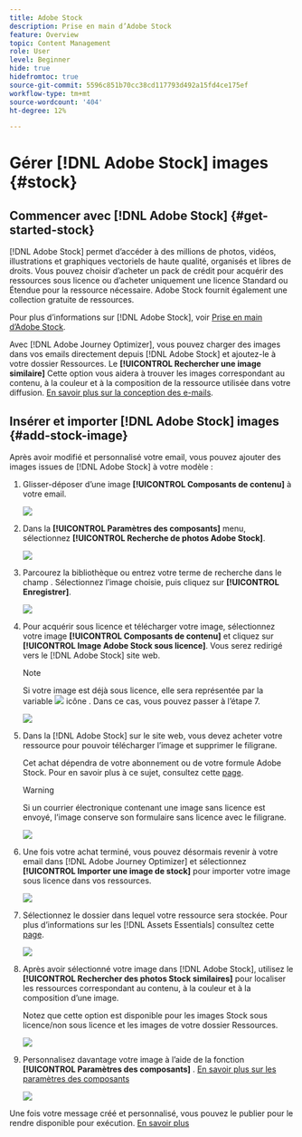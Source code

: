 ```yaml
---
title: Adobe Stock
description: Prise en main d’Adobe Stock
feature: Overview
topic: Content Management
role: User
level: Beginner
hide: true
hidefromtoc: true
source-git-commit: 5596c851b70cc38cd117793d492a15fd4ce175ef
workflow-type: tm+mt
source-wordcount: '404'
ht-degree: 12%

---
```


# Gérer [!DNL Adobe Stock] images {#stock}

## Commencer avec [!DNL Adobe Stock]  {#get-started-stock}

[!DNL Adobe Stock] permet d’accéder à des millions de photos, vidéos, illustrations et graphiques vectoriels de haute qualité, organisés et libres de droits. Vous pouvez choisir d’acheter un pack de crédit pour acquérir des ressources sous licence ou d’acheter uniquement une licence Standard ou Étendue pour la ressource nécessaire. Adobe Stock fournit également une collection gratuite de ressources.

Pour plus d’informations sur [!DNL Adobe Stock], voir [Prise en main d’Adobe Stock](https://helpx.adobe.com/stock/get-started.html).

Avec [!DNL Adobe Journey Optimizer], vous pouvez charger des images dans vos emails directement depuis [!DNL Adobe Stock] et ajoutez-le à votre dossier Ressources. Le **[!UICONTROL Rechercher une image similaire]** Cette option vous aidera à trouver les images correspondant au contenu, à la couleur et à la composition de la ressource utilisée dans votre diffusion.
[En savoir plus sur la conception des e-mails](design-emails.md).

## Insérer et importer [!DNL Adobe Stock] images {#add-stock-image}

Après avoir modifié et personnalisé votre email, vous pouvez ajouter des images issues de [!DNL Adobe Stock] à votre modèle :

1. Glisser-déposer d’une image **[!UICONTROL Composants de contenu]** à votre email.

   ![](assets/stock_1.png)

1. Dans la **[!UICONTROL Paramètres des composants]** menu, sélectionnez **[!UICONTROL Recherche de photos Adobe Stock]**.

   ![](assets/stock_2.png)

1. Parcourez la bibliothèque ou entrez votre terme de recherche dans le champ . Sélectionnez l’image choisie, puis cliquez sur **[!UICONTROL Enregistrer]**.

   ![](assets/stock_3.png)

1. Pour acquérir sous licence et télécharger votre image, sélectionnez votre image **[!UICONTROL Composants de contenu]** et cliquez sur **[!UICONTROL Image Adobe Stock sous licence]**. Vous serez redirigé vers le [!DNL Adobe Stock] site web.

   >[!NOTE]
   > Si votre image est déjà sous licence, elle sera représentée par la variable ![](assets/stock_10.png) icône . Dans ce cas, vous pouvez passer à l’étape 7.

   ![](assets/stock_4.png)

1. Dans la [!DNL Adobe Stock] sur le site web, vous devez acheter votre ressource pour pouvoir télécharger l’image et supprimer le filigrane.

   Cet achat dépendra de votre abonnement ou de votre formule Adobe Stock. Pour en savoir plus à ce sujet, consultez cette [page](https://stock.adobe.com/plans).

   >[!WARNING]
   > Si un courrier électronique contenant une image sans licence est envoyé, l’image conserve son formulaire sans licence avec le filigrane.

   ![](assets/stock_5.png)

1. Une fois votre achat terminé, vous pouvez désormais revenir à votre email dans [!DNL Adobe Journey Optimizer] et sélectionnez **[!UICONTROL Importer une image de stock]** pour importer votre image sous licence dans vos ressources.

   ![](assets/stock_6.png)

1. Sélectionnez le dossier dans lequel votre ressource sera stockée. Pour plus d’informations sur les [!DNL Assets Essentials] consultez cette [page](assets-essentials.md#get-started-assets-essentials).

   ![](assets/stock_7.png)

1. Après avoir sélectionné votre image dans [!DNL Adobe Stock], utilisez le **[!UICONTROL Rechercher des photos Stock similaires]** pour localiser les ressources correspondant au contenu, à la couleur et à la composition d’une image.

   Notez que cette option est disponible pour les images Stock sous licence/non sous licence et les images de votre dossier Ressources.

   ![](assets/stock_8.png)

1. Personnalisez davantage votre image à l’aide de la fonction **[!UICONTROL Paramètres des composants]** . [En savoir plus sur les paramètres des composants](content-components.md)

   ![](assets/stock_11.png)

Une fois votre message créé et personnalisé, vous pouvez le publier pour le rendre disponible pour exécution. [En savoir plus](../messages/publish-manage-message.md)
